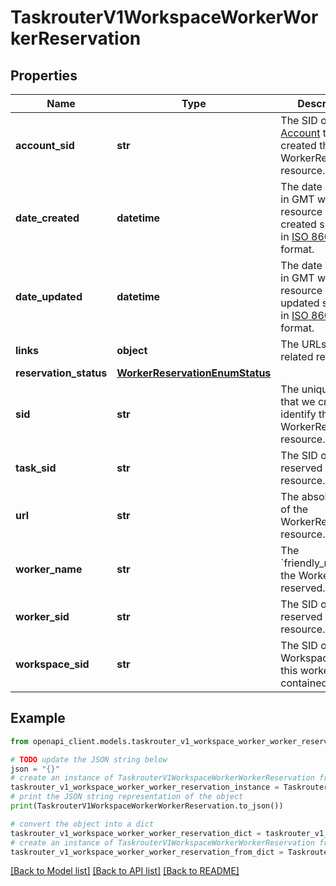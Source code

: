 # TaskrouterV1WorkspaceWorkerWorkerReservation


## Properties

Name | Type | Description | Notes
------------ | ------------- | ------------- | -------------
**account_sid** | **str** | The SID of the [Account](https://www.twilio.com/docs/iam/api/account) that created the WorkerReservation resource. | [optional] 
**date_created** | **datetime** | The date and time in GMT when the resource was created specified in [ISO 8601](https://en.wikipedia.org/wiki/ISO_8601) format. | [optional] 
**date_updated** | **datetime** | The date and time in GMT when the resource was last updated specified in [ISO 8601](https://en.wikipedia.org/wiki/ISO_8601) format. | [optional] 
**links** | **object** | The URLs of related resources. | [optional] 
**reservation_status** | [**WorkerReservationEnumStatus**](WorkerReservationEnumStatus.md) |  | [optional] 
**sid** | **str** | The unique string that we created to identify the WorkerReservation resource. | [optional] 
**task_sid** | **str** | The SID of the reserved Task resource. | [optional] 
**url** | **str** | The absolute URL of the WorkerReservation resource. | [optional] 
**worker_name** | **str** | The &#x60;friendly_name&#x60; of the Worker that is reserved. | [optional] 
**worker_sid** | **str** | The SID of the reserved Worker resource. | [optional] 
**workspace_sid** | **str** | The SID of the Workspace that this worker is contained within. | [optional] 

## Example

```python
from openapi_client.models.taskrouter_v1_workspace_worker_worker_reservation import TaskrouterV1WorkspaceWorkerWorkerReservation

# TODO update the JSON string below
json = "{}"
# create an instance of TaskrouterV1WorkspaceWorkerWorkerReservation from a JSON string
taskrouter_v1_workspace_worker_worker_reservation_instance = TaskrouterV1WorkspaceWorkerWorkerReservation.from_json(json)
# print the JSON string representation of the object
print(TaskrouterV1WorkspaceWorkerWorkerReservation.to_json())

# convert the object into a dict
taskrouter_v1_workspace_worker_worker_reservation_dict = taskrouter_v1_workspace_worker_worker_reservation_instance.to_dict()
# create an instance of TaskrouterV1WorkspaceWorkerWorkerReservation from a dict
taskrouter_v1_workspace_worker_worker_reservation_from_dict = TaskrouterV1WorkspaceWorkerWorkerReservation.from_dict(taskrouter_v1_workspace_worker_worker_reservation_dict)
```
[[Back to Model list]](../README.md#documentation-for-models) [[Back to API list]](../README.md#documentation-for-api-endpoints) [[Back to README]](../README.md)


